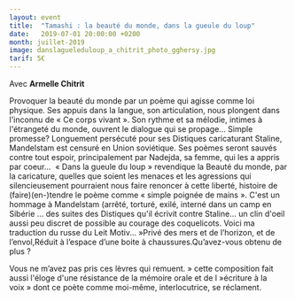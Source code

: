 ```yaml
---
layout: event
title:  "Tamashi : la beauté du monde, dans la gueule du loup"
date:   2019-07-01 20:00:00 +0200
month: juillet-2019
image: danslagueleduloup_a_chitrit_photo_gghersy.jpg
tarif: 5€
---
```


Avec **Armelle Chitrit**

Provoquer la beauté du monde par un poème qui agisse comme loi physique. Ses appuis dans la langue, son articulation, nous plongent dans l'inconnu de « Ce corps vivant ». Son rythme et sa mélodie, intimes à l'étrangeté du monde, ouvrent le dialogue qui se propage... Simple promesse? Longuement persécuté pour ses Distiques caricaturant Staline, Mandelstam est censuré en Union soviétique. Ses poèmes seront sauvés contre tout espoir, principalement par Nadejda, sa femme, qui les a appris par coeur…  « Dans la gueule du loup » revendique la Beauté du monde, par la caricature, quelles que soient les menaces et les agressions qui silencieusement pourraient nous faire renoncer à cette liberté, histoire de (faire)(en-)tendre le poème comme « simple poignée de mains ». C'est un hommage à Mandelstam (arrêté, torturé, exilé, interné dans un camp en Sibérie … des suites des Distiques qu'il écrivit contre Staline... un clin d'oeil aussi peu discret de possible au courage des coquelicots. Voici ma traduction du russe du Leit Motiv... »Privé des mers et de l’horizon, et de l’envol,Réduit à l’espace d’une boite à chaussures.Qu’avez-vous obtenu de plus ?

Vous ne m’avez pas pris ces lèvres qui remuent. » cette composition fait aussi l'éloge d'une résistance de la mémoire orale et de l »écriture à la voix » dont ce poète comme moi-même, interlocutrice, se réclament.
